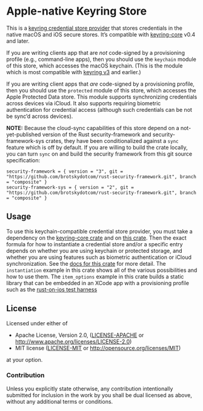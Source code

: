 # Apple-native Keyring Store

This is a [keyring credential store provider](https://github.com/open-source-cooperative/keyring-rs/wiki/Keyring) that stores credentials in the native macOS and iOS secure stores. It’s compatible with [keyring-core](https://crates.io/crates/keyring-core) v0.4 and later.

If you are writing clients app that are _not_ code-signed by a provisioning profile (e.g., command-line apps), then you should use the `keychain` module of this store, which accesses the macOS keychain. (This is the module which is most compatible with [keyring v3](https://crates.io/crates/keyring/3.6.3) and earlier.)

If you are writing client apps that _are_ code-signed by a provisioning profile, then you should use the `protected` module of this store, which accesses the Apple Protected Data store. This module supports synchronizing credentials across devices via iCloud. It also supports requiring biometric authentication for credential access (although such credentials can be not be sync’d across devices).

**NOTE:** Because the cloud-sync capabilities of this store depend on a not-yet-published version of the Rust security-framework and security-framework-sys crates, they have been conditionalized against a `sync` feature which is off by default. If you are willing to build the crate locally, you can turn `sync` on and build the security framework from this git source specification:

```cargo
security-framework = { version = "3", git = "https://github.com/brotskydotcom/rust-security-framework.git", branch = "composite" }
security-framework-sys = { version = "2", git = "https://github.com/brotskydotcom/rust-security-framework.git", branch = "composite" }
```

## Usage

To use this keychain-compatible credential store provider, you must take a dependency on the [keyring-core crate](https://crates.io/crates/keyring-core) and on [this crate](https://crates.io/crates/apple-native-keyring-store). Then the exact formula for how to instantiate a credential store and/or a specific entry depends on whether you are using keychain or protected storage, and whether you are using features such as biometric authentication or iCloud synchronization. See the [docs for this crate](https://docs.rs/docs/apple-native-credential-store) for more detail. The `instantiation` example in this crate shows all of the various possibilities and how to use them. The `item_options` example in this crate builds a static library that can be embedded in an XCode app with a provisioning profile such as the [rust-on-ios test harness](https://github.com/brotskydotcom/rust-on-ios)

## License

Licensed under either of

* Apache License, Version 2.0, ([LICENSE-APACHE](LICENSE-APACHE) or http://www.apache.org/licenses/LICENSE-2.0)
* MIT license ([LICENSE-MIT](LICENSE-MIT) or http://opensource.org/licenses/MIT)

at your option.

### Contribution

Unless you explicitly state otherwise, any contribution intentionally submitted
for inclusion in the work by you shall be dual licensed as above, without any
additional terms or conditions.
